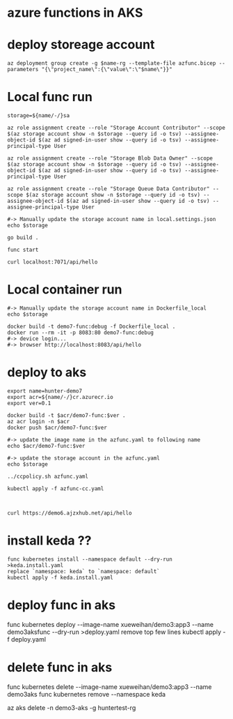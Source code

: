 
# azure functions in AKS


# deploy storeage account
```
az deployment group create -g $name-rg --template-file azfunc.bicep --parameters "{\"project_name\":{\"value\":\"$name\"}}"
```
# Local func run
```
storage=${name/-/}sa

az role assignment create --role "Storage Account Contributor" --scope $(az storage account show -n $storage --query id -o tsv) --assignee-object-id $(az ad signed-in-user show --query id -o tsv) --assignee-principal-type User

az role assignment create --role "Storage Blob Data Owner" --scope $(az storage account show -n $storage --query id -o tsv) --assignee-object-id $(az ad signed-in-user show --query id -o tsv) --assignee-principal-type User

az role assignment create --role "Storage Queue Data Contributor" --scope $(az storage account show -n $storage --query id -o tsv) --assignee-object-id $(az ad signed-in-user show --query id -o tsv) --assignee-principal-type User

#-> Manually update the storage account name in local.settings.json
echo $storage

go build .

func start

curl localhost:7071/api/hello

```
# Local container run
```
#-> Manually update the storage account name in Dockerfile_local
echo $storage

docker build -t demo7-func:debug -f Dockerfile_local .
docker run --rm -it -p 8083:80 demo7-func:debug
#-> device login...
#-> browser http://localhost:8083/api/hello
```

# deploy to aks
```
export name=hunter-demo7
export acr=${name/-/}cr.azurecr.io
export ver=0.1

docker build -t $acr/demo7-func:$ver .
az acr login -n $acr
docker push $acr/demo7-func:$ver

#-> update the image name in the azfunc.yaml to following name
echo $acr/demo7-func:$ver

#-> update the storage account in the azfunc.yaml
echo $storage

../ccpolicy.sh azfunc.yaml

kubectl apply -f azfunc-cc.yaml



curl https://demo6.ajzxhub.net/api/hello

```
# install keda ??
```
func kubernetes install --namespace default --dry-run >keda.install.yaml
replace `namespace: keda` to `namespace: default`
kubectl apply -f keda.install.yaml

```
# deploy func in aks

func kubernetes deploy --image-name xueweihan/demo3:app3 --name demo3aksfunc --dry-run >deploy.yaml
remove top few lines
kubectl apply -f deploy.yaml


# delete func in aks

func kubernetes delete --image-name xueweihan/demo3:app3 --name demo3aks
func kubernetes remove --namespace keda

az aks delete -n demo3-aks -g huntertest-rg